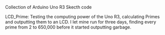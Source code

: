 Collection of Arduino Uno R3 Skecth code

LCD_Prime: Testing the computing power of the Uno R3, calculating Primes and outputting them to an LCD.
  I let mine run for three days, finding every prime from 2 to 650,000 before it started outputting garbage.
